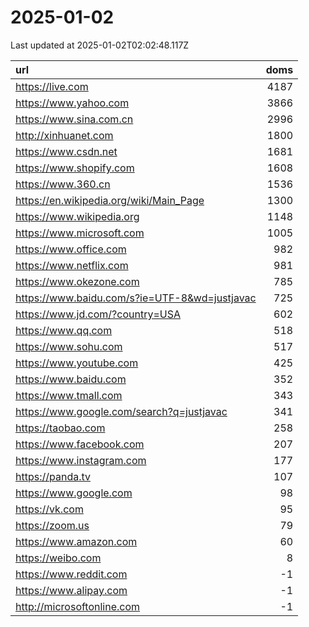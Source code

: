 # 2025-01-02

<!-- BEGIN -->
Last updated at 2025-01-02T02:02:48.117Z

url | doms
:- | -:
https://live.com | 4187
https://www.yahoo.com | 3866
https://www.sina.com.cn | 2996
http://xinhuanet.com | 1800
https://www.csdn.net | 1681
https://www.shopify.com | 1608
https://www.360.cn | 1536
https://en.wikipedia.org/wiki/Main_Page | 1300
https://www.wikipedia.org | 1148
https://www.microsoft.com | 1005
https://www.office.com | 982
https://www.netflix.com | 981
https://www.okezone.com | 785
https://www.baidu.com/s?ie=UTF-8&wd=justjavac | 725
https://www.jd.com/?country=USA | 602
https://www.qq.com | 518
https://www.sohu.com | 517
https://www.youtube.com | 425
https://www.baidu.com | 352
https://www.tmall.com | 343
https://www.google.com/search?q=justjavac | 341
https://taobao.com | 258
https://www.facebook.com | 207
https://www.instagram.com | 177
https://panda.tv | 107
https://www.google.com | 98
https://vk.com | 95
https://zoom.us | 79
https://www.amazon.com | 60
https://weibo.com | 8
https://www.reddit.com | -1
https://www.alipay.com | -1
http://microsoftonline.com | -1
<!-- END -->
